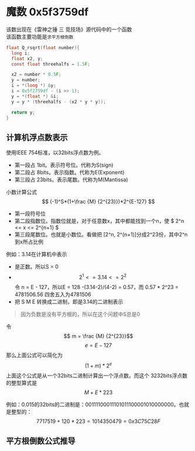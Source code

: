 # 魔数 0x5f3759df

该数出现在《雷神之锤 三 竞技场》源代码中的一个函数  
该函数主要功能是`求平方根倒数`  

```c
float Q_rsqrt(float number){
  long i;
  float x2, y;
  const float threehalfs = 1.5F;

  x2 = number * 0.5F;
  y = number;
  i = *(long *) &y;
  i = 0x5f2759df - (i >> 1);
  y = *(float *) &i;
  y = y * (threehalfs - (x2 * y * y));

  return y;
}
```

## 计算机浮点数表示

使用IEEE 754标准，以32bits浮点数为例。
- 第一段占 1bit。表示符号位。代称为S(sign)
- 第二段占 8bits。表示指数。代称为E(Exponent)
- 第三段占 23bits。表示尾数。代称为M(Mantissa)

小数计算公式
$$ (-1)^S*(1+\frac {M} {2^{23}})*2^{E-127} $$

- 第一段符号位
- 第二段指数位。指数位就是，对于任意数x，其中都能找到一个n，使 $ 2^n <= x <= 2^{n+1} $
- 第三段尾数位。也就是小数位。看做把 [2^n, 2^(n+1)]分成2^23份，其中2^n到x所占比例

例如：3.14在计算机中表示
- 是正数。所以S = 0
- $$ 2^1 <= 3.14 <= 2^2 $$
  令 n = E - 127，所以E = 128
-(3.14-2)/(4-2) = 0.57，而 0.57 * 2^23 = 4781506.56 四舍五入为4781506
- 把 S M E 转换成二进制，即是3.14的二进制表示

> 因为负数是没有平方根的，所以在这个问题中S总是0

令
$$ m = \frac {M} {2^{23}}$$
$$ e = E -127 $$
那么上面公式可以简化为
$$ (1+m)*2^e  $$
上面这个公式是从一个32bits二进制计算出一个浮点数。而这个 3232bits浮点数的整型算式是
$$ M + E*2{23} $$

例如：0.015的32bits的二进制是：00111100011101011100001010000000。也就是整型的：
$$ 7717519 + 120*2{23} = 1014350479 = 0x3C75C28F $$

## 平方根倒数公式推导
